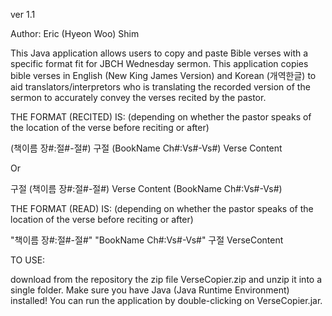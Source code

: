 ver 1.1

Author: Eric (Hyeon Woo) Shim


This Java application allows users to copy and paste Bible verses with a specific format fit for JBCH Wednesday sermon.
This application copies bible verses in English (New King James Version) and Korean (개역한글) to aid translators/interpretors who is translating the recorded version of the sermon to accurately convey the verses recited by the pastor.

THE FORMAT (RECITED) IS: (depending on whether the pastor speaks of the location of the verse before reciting or after)

(책이름 장#:절#-절#) 구절
(BookName Ch#:Vs#-Vs#) Verse Content

Or

구절 (책이름 장#:절#-절#)
Verse Content (BookName Ch#:Vs#-Vs#)



THE FORMAT (READ) IS: (depending on whether the pastor speaks of the location of the verse before reciting or after)

"책이름 장#:절#-절#"	"BookName Ch#:Vs#-Vs#"
구절					VerseContent


TO USE:

download from the repository the zip file VerseCopier.zip and unzip it into a single folder. Make sure you have Java (Java Runtime Environment) installed! You can run the application by double-clicking on VerseCopier.jar.
